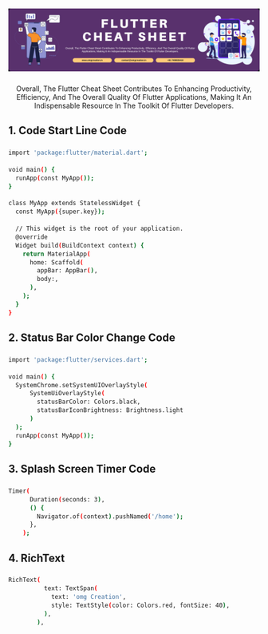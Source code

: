 ###

<div align="center">
  
![logo](https://raw.githubusercontent.com/OmBharsakle/Flutter-Cheat-Sheet/main/assets/Flutter%20Cheat%20Sheet.jpg)

</div>
  

###

<p align="center">Overall, The Flutter Cheat Sheet Contributes To Enhancing Productivity, Efficiency, And The Overall Quality Of Flutter Applications, Making It An Indispensable Resource In The Toolkit Of Flutter Developers.</p>

###

<h2 align="left">1. Code Start Line Code</h2>

###
 

```bash
import 'package:flutter/material.dart';

void main() {
  runApp(const MyApp());
}

class MyApp extends StatelessWidget {
  const MyApp({super.key});

  // This widget is the root of your application.
  @override
  Widget build(BuildContext context) {
    return MaterialApp(
      home: Scaffold(
        appBar: AppBar(),
		body:,
      ),
    );
  }
}
```
 
###

<h2 align="left">2. Status Bar Color Change Code</h2>

###


```bash
import 'package:flutter/services.dart';

void main() {
  SystemChrome.setSystemUIOverlayStyle(
      SystemUiOverlayStyle(
        statusBarColor: Colors.black,
        statusBarIconBrightness: Brightness.light
      )
  );
  runApp(const MyApp());
}
```
###

<h2 align="left">3. Splash Screen Timer Code</h2>

###


```bash
Timer(
      Duration(seconds: 3),
      () {
        Navigator.of(context).pushNamed('/home');
      },
    );
```
###

<h2 align="left">4. RichText</h2>

###


```bash
RichText(
          text: TextSpan(
            text: 'omg Creation',
            style: TextStyle(color: Colors.red, fontSize: 40),
          ),
        ),
```

 
